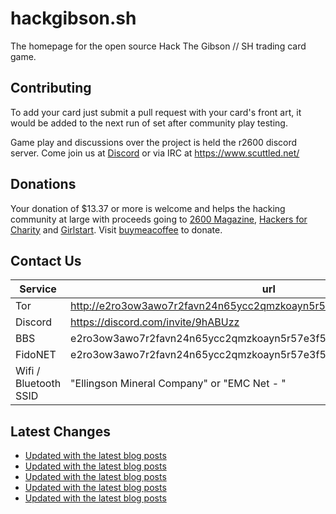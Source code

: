 # hackgibson.sh
The homepage for the open source Hack The Gibson // SH trading card game.


## Contributing

To add your card just submit a pull request with your card's front art, it would be added to the next run of set after community play testing.

Game play and discussions over the project is held the r2600 discord server. Come join us at [Discord](https://discord.com/invite/9hABUzz) or via IRC at https://www.scuttled.net/


## Donations

Your donation of $13.37 or more is welcome and helps the hacking community at large with proceeds going to [2600 Magazine](https://2600.com/), [Hackers for Charity](https://hackersforcharity.org) and [Girlstart](https://girlstart.org).  Visit [buymeacoffee](https://www.buymeacoffee.com/hackgibson.sh) to donate.


## Contact Us

Service | url
-|-
Tor | http://e2ro3ow3awo7r2favn24n65ycc2qmzkoayn5r57e3f56nvjwdcgg32ad.onion
Discord | https://discord.com/invite/9hABUzz
BBS | e2ro3ow3awo7r2favn24n65ycc2qmzkoayn5r57e3f56nvjwdcgg32ad.onion:23
FidoNET | e2ro3ow3awo7r2favn24n65ycc2qmzkoayn5r57e3f56nvjwdcgg32ad.onion:24554
Wifi / Bluetooth SSID | "Ellingson Mineral Company" or "EMC Net - <fidonet address>"

## Latest Changes
<!-- BLOG-POST-LIST:START -->
- [Updated with the latest blog posts](https://github.com/DFW2600/hackgibson.sh/commit/2bf32e941d5b81ccd6841d674664969b292b685a)
- [Updated with the latest blog posts](https://github.com/DFW2600/hackgibson.sh/commit/e7a44ec349d18521c00c57bbc5bec35f5616ec44)
- [Updated with the latest blog posts](https://github.com/DFW2600/hackgibson.sh/commit/0f9e2245fb28219d6388a3d0b0b01e59a5ae9f07)
- [Updated with the latest blog posts](https://github.com/DFW2600/hackgibson.sh/commit/57ebbdebb779d3f19eddaafcf9e3993e4e41b0c6)
- [Updated with the latest blog posts](https://github.com/DFW2600/hackgibson.sh/commit/78bed67ddcb4929e18faaa65b5db8f0c05a1bce6)
<!-- BLOG-POST-LIST:END -->

